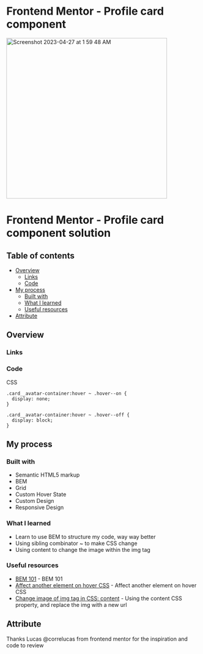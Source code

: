 # Frontend Mentor - Profile card component

<img width="420" alt="Screenshot 2023-04-27 at 1 59 48 AM" src="https://user-images.githubusercontent.com/98545971/234772624-42533ed4-a3d4-49c2-a31f-ee518c4a9df9.png">

# Frontend Mentor - Profile card component solution

## Table of contents

- [Overview](#overview)
  - [Links](#links)
  - [Code](#code)
- [My process](#my-process)
  - [Built with](#built-with)
  - [What I learned](#what-i-learned)
  - [Useful resources](#useful-resources)
- [Attribute](#attribute)

## Overview

### Links


### Code	
CSS

	.card__avatar-container:hover ~ .hover--on {
	  display: none;
	}

	.card__avatar-container:hover ~ .hover--off {
	  display: block;
	}


## My process

### Built with

- Semantic HTML5 markup
- BEM
- Grid
- Custom Hover State
- Custom Design
- Responsive Design

### What I learned

- Learn to use BEM to structure my code, way way better
- Using sibling combinator ~ to make CSS change
- Using content to change the image within the img tag

### Useful resources

- [BEM 101](https://sparkbox.com/foundry/bem_by_example) - BEM 101
- [Affect another element on hover CSS](https://simplernerd.com/css-affect-another-element-on-hover/) - Affect another element on hover CSS
- [Change image of img tag in CSS: content](https://developer.mozilla.org/en-US/docs/Web/CSS/content) - Using the content CSS property, and replace the img with a new url

## Attribute

Thanks Lucas @correlucas from frontend mentor for the inspiration and code to review
